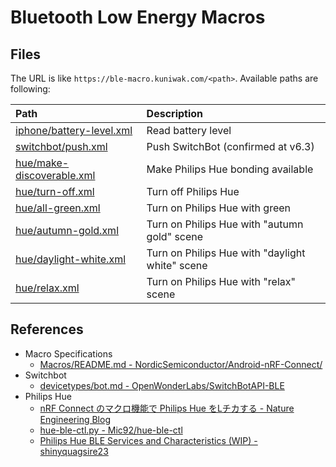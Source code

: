 Bluetooth Low Energy Macros
===========================

Files
-----

The URL is like `https://ble-macro.kuniwak.com/<path>`. Available paths are following:


| Path                                                            | Description                                     |
|:----------------------------------------------------------------|:------------------------------------------------|
| [iphone/battery-level.xml](./public/iphone/battery-level.xml)   | Read battery level                              |
| [switchbot/push.xml](./public/switchbot/push.xml)               | Push SwitchBot (confirmed at v6.3)              |
| [hue/make-discoverable.xml](./public/hue/make-discoverable.xml) | Make Philips Hue bonding available              |
| [hue/turn-off.xml](./public/hue/turn-off.xml)                   | Turn off Philips Hue                            |
| [hue/all-green.xml](./public/hue/all-green.xml)                 | Turn on Philips Hue with green                  | 
| [hue/autumn-gold.xml](./public/hue/autumn-gold.xml)             | Turn on Philips Hue with "autumn gold" scene    |                  | 
| [hue/daylight-white.xml](./public/hue/daylight-white.xml)       | Turn on Philips Hue with "daylight white" scene |
| [hue/relax.xml](./public/hue/relax.xml)                         | Turn on Philips Hue with "relax" scene          |


References
----------

* Macro Specifications
    * [Macros/README.md - NordicSemiconductor/Android-nRF-Connect/](https://github.com/NordicSemiconductor/Android-nRF-Connect/blob/main/documentation/Macros/README.md)
* Switchbot
    * [devicetypes/bot.md - OpenWonderLabs/SwitchBotAPI-BLE](https://github.com/OpenWonderLabs/SwitchBotAPI-BLE/blob/latest/devicetypes/bot.md)
* Philips Hue
    * [nRF Connect のマクロ機能で Philips Hue をLチカする - Nature Engineering Blog](https://engineering.nature.global/entry/nrf-connect-macro)
    * [hue-ble-ctl.py - Mic92/hue-ble-ctl](https://github.com/Mic92/hue-ble-ctl)
    * [Philips Hue BLE Services and Characteristics (WIP) - shinyquagsire23](https://gist.github.com/shinyquagsire23/f7907fdf6b470200702e75a30135caf3)
